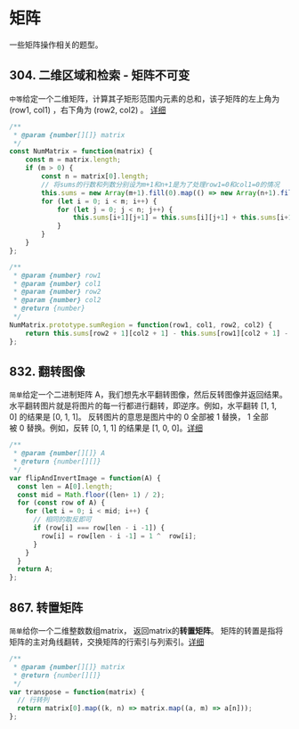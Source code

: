 # 矩阵
一些矩阵操作相关的题型。

## 304. 二维区域和检索 - 矩阵不可变
`中等`给定一个二维矩阵，计算其子矩形范围内元素的总和，该子矩阵的左上角为 (row1, col1) ，右下角为 (row2, col2) 。
[详细](https://leetcode-cn.com/problems/range-sum-query-2d-immutable/)
```js
/**
 * @param {number[][]} matrix
 */
const NumMatrix = function(matrix) {
    const m = matrix.length;
    if (m > 0) {
        const n = matrix[0].length;
        // 将sums的行数和列数分别设为m+1和n+1是为了处理row1=0和col1=0的情况
        this.sums = new Array(m+1).fill(0).map(() => new Array(n+1).fill(0));
        for (let i = 0; i < m; i++) {
            for (let j = 0; j < n; j++) {
                this.sums[i+1][j+1] = this.sums[i][j+1] + this.sums[i+1][j] - this.sums[i][j] + matrix[i][j]
            }
        }
    }
};

/** 
 * @param {number} row1 
 * @param {number} col1 
 * @param {number} row2 
 * @param {number} col2
 * @return {number}
 */
NumMatrix.prototype.sumRegion = function(row1, col1, row2, col2) {
    return this.sums[row2 + 1][col2 + 1] - this.sums[row1][col2 + 1] - this.sums[row2 + 1][col1] + this.sums[row1][col1];
};
```

## 832. 翻转图像
`简单`给定一个二进制矩阵 A，我们想先水平翻转图像，然后反转图像并返回结果。
水平翻转图片就是将图片的每一行都进行翻转，即逆序。例如，水平翻转 [1, 1, 0] 的结果是 [0, 1, 1]。
反转图片的意思是图片中的 0 全部被 1 替换， 1 全部被 0 替换。例如，反转 [0, 1, 1] 的结果是 [1, 0, 0]。[详细](https://leetcode-cn.com/problems/flipping-an-image/)
```js
/**
 * @param {number[][]} A
 * @return {number[][]}
 */
var flipAndInvertImage = function(A) {
  const len = A[0].length;
  const mid = Math.floor((len+ 1) / 2);
  for (const row of A) {
    for (let i = 0; i < mid; i++) {
      // 相同的取反即可
      if (row[i] === row[len - i -1]) {
        row[i] = row[len - i -1] = 1 ^  row[i];
      }
    }
  }
  return A;
};
```

## 867. 转置矩阵
`简单`给你一个二维整数数组matrix， 返回matrix的**转置矩阵**。
矩阵的转置是指将矩阵的主对角线翻转，交换矩阵的行索引与列索引。[详细](https://leetcode-cn.com/problems/transpose-matrix/)
```js
/**
 * @param {number[][]} matrix
 * @return {number[][]}
 */
var transpose = function(matrix) {
  // 行转列
  return matrix[0].map((k, n) => matrix.map((a, m) => a[n]));
};
```